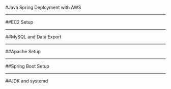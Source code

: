 #Java Spring Deployment with AWS
***
##EC2 Setup

***
##MySQL and Data Export

***
##Apache Setup

***
##Spring Boot Setup

***
##JDK and systemd
